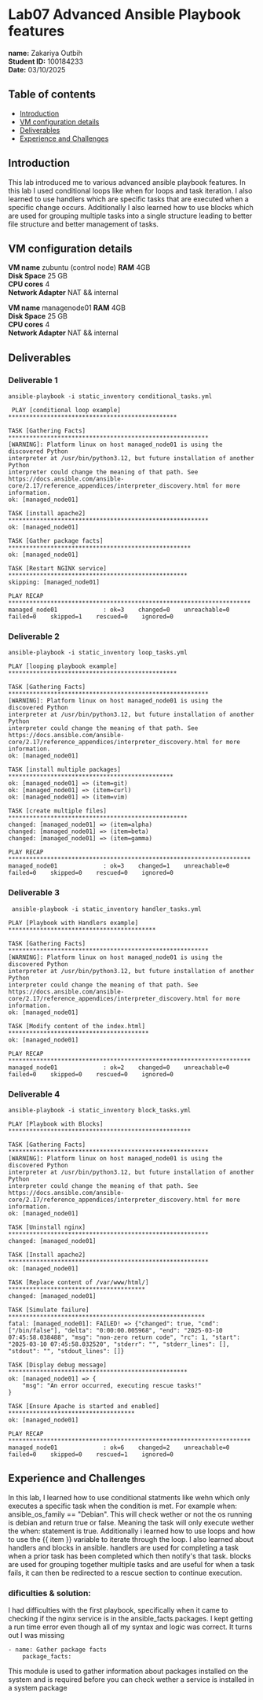 # Lab07 Advanced Ansible Playbook features
**name:** Zakariya Outbih   
**Student ID:** 100184233  
**Date:** 03/10/2025

## Table of contents
- [Introduction](##Introduction)  
- [VM configuration details](##VM-Configuration-Details)
- [Deliverables](##Deliverables)
- [Experience and Challenges](##Experience-and-Challenges)


## Introduction

This lab introduced me to various advanced ansible playbook features. In this lab I used conditional loops like when for loops and task iteration. I also learned to use handlers which are specific tasks that are executed when a specific change occurs. Additionally I also learned how to use blocks which are used for grouping multiple tasks into a single structure leading to better file structure and better management of tasks.


## VM configuration details

**VM name** zubuntu (control node)
**RAM** 4GB   
**Disk Space** 25 GB   
**CPU cores** 4  
**Network Adapter** NAT && internal

**VM name** managenode01 
**RAM** 4GB   
**Disk Space** 25 GB   
**CPU cores** 4  
**Network Adapter** NAT && internal


## Deliverables

### Deliverable 1
``` ansible-playbook -i static_inventory conditional_tasks.yml ```

```
 PLAY [conditional loop example] ************************************************

TASK [Gathering Facts] *********************************************************
[WARNING]: Platform linux on host managed_node01 is using the discovered Python
interpreter at /usr/bin/python3.12, but future installation of another Python
interpreter could change the meaning of that path. See
https://docs.ansible.com/ansible-
core/2.17/reference_appendices/interpreter_discovery.html for more information.
ok: [managed_node01]

TASK [install apache2] *********************************************************
ok: [managed_node01]

TASK [Gather package facts] ****************************************************
ok: [managed_node01]

TASK [Restart NGINX service] ***************************************************
skipping: [managed_node01]

PLAY RECAP *********************************************************************
managed_node01             : ok=3    changed=0    unreachable=0    failed=0    skipped=1    rescued=0    ignored=0  
```

### Deliverable 2

``` ansible-playbook -i static_inventory loop_tasks.yml  ```

```
PLAY [looping playbook example] ************************************************

TASK [Gathering Facts] *********************************************************
[WARNING]: Platform linux on host managed_node01 is using the discovered Python
interpreter at /usr/bin/python3.12, but future installation of another Python
interpreter could change the meaning of that path. See
https://docs.ansible.com/ansible-
core/2.17/reference_appendices/interpreter_discovery.html for more information.
ok: [managed_node01]

TASK [install multiple packages] ***********************************************
ok: [managed_node01] => (item=git)
ok: [managed_node01] => (item=curl)
ok: [managed_node01] => (item=vim)

TASK [create multiple files] ***************************************************
changed: [managed_node01] => (item=alpha)
changed: [managed_node01] => (item=beta)
changed: [managed_node01] => (item=gamma)

PLAY RECAP *********************************************************************
managed_node01             : ok=3    changed=1    unreachable=0    failed=0    skipped=0    rescued=0    ignored=0   
```
### Deliverable 3

```  ansible-playbook -i static_inventory handler_tasks.yml  ```

```
PLAY [Playbook with Handlers example] ******************************************

TASK [Gathering Facts] *********************************************************
[WARNING]: Platform linux on host managed_node01 is using the discovered Python
interpreter at /usr/bin/python3.12, but future installation of another Python
interpreter could change the meaning of that path. See
https://docs.ansible.com/ansible-
core/2.17/reference_appendices/interpreter_discovery.html for more information.
ok: [managed_node01]

TASK [Modify content of the index.html] ****************************************
ok: [managed_node01]

PLAY RECAP *********************************************************************
managed_node01             : ok=2    changed=0    unreachable=0    failed=0    skipped=0    rescued=0    ignored=0   
```

### Deliverable 4

``` ansible-playbook -i static_inventory block_tasks.yml ```

``` 
PLAY [Playbook with Blocks] ****************************************************

TASK [Gathering Facts] *********************************************************
[WARNING]: Platform linux on host managed_node01 is using the discovered Python
interpreter at /usr/bin/python3.12, but future installation of another Python
interpreter could change the meaning of that path. See
https://docs.ansible.com/ansible-
core/2.17/reference_appendices/interpreter_discovery.html for more information.
ok: [managed_node01]

TASK [Uninstall nginx] *********************************************************
changed: [managed_node01]

TASK [Install apache2] *********************************************************
ok: [managed_node01]

TASK [Replace content of /var/www/html/] ***************************************
changed: [managed_node01]

TASK [Simulate failure] ********************************************************
fatal: [managed_node01]: FAILED! => {"changed": true, "cmd": ["/bin/false"], "delta": "0:00:00.005968", "end": "2025-03-10 07:45:58.038488", "msg": "non-zero return code", "rc": 1, "start": "2025-03-10 07:45:58.032520", "stderr": "", "stderr_lines": [], "stdout": "", "stdout_lines": []}

TASK [Display debug message] ***************************************************
ok: [managed_node01] => {
    "msg": "An error occurred, executing rescue tasks!"
}

TASK [Ensure Apache is started and enabled] ************************************
ok: [managed_node01]

PLAY RECAP *********************************************************************
managed_node01             : ok=6    changed=2    unreachable=0    failed=0    skipped=0    rescued=1    ignored=0 
```



## Experience and Challenges

In this lab, I learned how to use conditional statments like wehn which only executes a specific task when the condition is met. For example when: ansible_os_family == "Debian". This will check wether or not the os running is debian and return true or false. Meaning the task will only execute wether the when: statement is true. Additionally i learned how to use loops and how to use the {{ item }} variable to iterate through the loop. I also learned about handlers and blocks in ansible. handlers are used for completing a task when a prior task has been completed which then notify's that task. blocks are used for grouping together multiple tasks and are useful for when a task fails, it can then be redirected to a rescue section to continue execution.

### dificulties & solution:

I had difficulties with the first playbook, specifically when it came to checking if the nginx service is in the ansible_facts.packages. I kept getting a run time error even though all of my syntax and logic was correct. It turns out I was missing 
``` 
- name: Gather package facts 
    package_facts:
```

This module is used to gather information about packages installed on the system and is required before you can check wether a service is installed in a system package